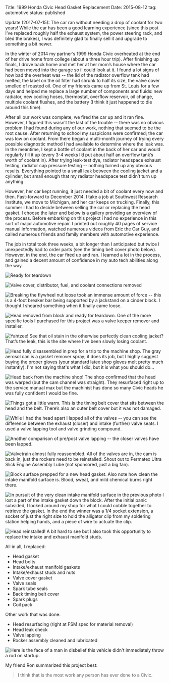 Title: 1999 Honda Civic Head Gasket Replacement
Date: 2015-08-12
tag: automotive
status: published

<div class="flash mb-3">
Update (2017-07-15): The car ran without needing a drop of coolant for two years! While the car has been a good learning experience (since this post I’ve replaced roughly half the exhaust system, the power steering rack, and bled the brakes), I was definitely glad to finally sell it and upgrade to something a bit newer.
</div>

In the winter of 2014 my partner’s 1999 Honda Civic overheated at the end of her drive home from college (about a three hour trip). After finishing up finals, I drove back home and met her at her mom’s house where the car had been moved into the garage so iI could look at it. I found a lot signs of how bad the overheat was -- the lid of the radiator overflow tank had melted, the label on the oil filter had shrunk to half its size, the valve cover smelled of roasted oil. One of my friends came up from St. Louis for a few days and helped me replace a large number of components and fluids: new radiator, new cooling hoses, thermostat, overflow reservoir, oil change, multiple coolant flushes, and the battery (I think it just happened to die around this time).

After all our work was complete, we fired the car up and it ran fine. However, I figured this wasn’t the last of the trouble -- there was no obvious problem I had found during any of our work, nothing that seemed to be the root cause. After returning to school my suspicions were confirmed; the car was low on coolant. From there began a multi-month journey of trying every possible diagnostic method I had available to determine where the leak was. In the meantime, I kept a bottle of coolant in the back of her car and would regularly fill it up (every 3-4 weeks I’d put about half an overflow tank’s worth of coolant in). After trying leak-test dye, radiator headspace exhaust testing, radiator cap pressure testing -- nothing turned up any obvious results. Everything pointed to a small leak between the cooling jacket and a cylinder, but small enough that my radiator headspace test didn’t turn up anything.

However, her car kept running, it just needed a bit of coolant every now and then. Fast-forward to December 2014. I take a job at Southwest Research Institute, we move to Michigan, and her car keeps on trucking. Finally, this summer I had to decide between selling the car or replacing the head gasket. I choose the later and below is a gallery providing an overview of the process. Before embarking on this project i had no experience in this sort of major automotive repair. I printed out roughly 40 pages of service manual information, watched numerous videos from Eric the Car Guy, and called numerous friends and family members with automotive experience.

The job in total took three weeks, a bit longer than I anticipated but twice I unexpectedly had to order parts (see the timing belt cover photo below). However, in the end, the car fired up and ran. I learned a lot in the process, and gained a decent amount of confidence in my auto tech abilities along the way.

![Ready for teardown]({static}/images/1-civic-0.jpg)

![Valve cover, distributor, fuel, and coolant connections removed]({static}/images/1-civic-1.jpg)

![Breaking the flywheel nut loose took an immense amount of force -- this is a 4-foot breaker bar being supported by a jackstand on a cinder block. I thought I sheared something when it finally came loose.]({static}/images/1-civic-2.jpg)

![Head removed from block and ready for teardown. One of the more specific tools I purchased for this project was a [valve keeper remover and installer](https://www.amazon.com/dp/B0012S61IO).]({static}/images/1-civic-3.jpg)

![Yahtzee! See that oil stain in the otherwise perfectly clean cooling jacket? That’s the leak, this is the site where I’ve been slowly losing coolant.]({static}/images/1-civic-12.jpg)

![Head fully disassembled in prep for a trip to the machine shop. The gray aerosol can is a gasket remover spray; it does its job, but I highly suggest buying the proper gloves (your standard latex shop gloves melt pretty much instantly). I'm not saying that's what I did, but it is what you should do...]({static}/images/1-civic-15.jpg)

![Head back from the machine shop! The shop confirmed that the head was warped (but the cam channel was straight). They resurfaced right up to the service manual max but the machinist has done so many Civic heads he was fully confident I would be fine.]({static}/images/1-civic-4.jpg)

![Things got a little warm. This is the timing belt cover that sits between the head and the belt. There’s also an outer belt cover but it was not damaged.]({static}/images/1-civic-5.jpg)

![While I had the head apart I lapped all of the valves -- you can see the difference between the exhaust (closer) and intake (further) valve seats. I used a [valve lapping tool](https://www.autozone.com/test-scan-and-specialty-tools/valve-lapper-tool/oemtools-large-valve-lapper-tool/531954_0_0) and [valve grinding compound](https://shop.advanceautoparts.com/p/permatex-valve-grinding-compound-15-oz-80036/7160108-P).]({static}/images/1-civic-6.jpg)

![Another comparison of pre/post valve lapping -- the closer valves have been lapped.]({static}/images/1-civic-7.jpg)

![Valvetrain almost fully reassembled. All of the valves are in, the cam is back in, just the rockers need to be reinstalled. Shout out to [Permatex Ultra Slick Engine Assembly Lube](https://www.amazon.com/dp/B000HBNVSK) (not sponsored, just a big fan).]({static}/images/1-civic-11.jpg)

![Block surface prepped for a new head gasket. Also note how clean the intake manifold surface is. Blood, sweat, and mild chemical burns right there.]({static}/images/1-civic-9.jpg)

![In pursuit of the very clean intake manifold surface in the previous photo I lost a part of the intake gasket down the block. After the initial panic subsided, I looked around my shop for what I could cobble together to retrieve the gasket. In the end the winner was a 1/4 socket extension, a socket of just the right size to hold the alligator clip from my soldering station helping hands, and a piece of wire to actuate the clip.]({static}/images/1-civic-16.jpg)

![Head reinstalled! A bit hard to see but I also took this opportunity to replace the intake and exhaust manifold studs.]({static}/images/1-civic-10.jpg)

All in all, I replaced:

- Head gasket
- Head bolts
- Intake/exhaust manifold gaskets
- Intake/exhaust studs and nuts
- Valve cover gasket
- Valve seals
- Spark tube seals
- Back timing belt cover
- Spark plugs
- Coil pack

Other work that was done:

- Head resurfacing (right at FSM spec for material removal)
- Head leak check
- Valve lapping
- Rocker assembly cleaned and lubricated

![Here is the face of a man in disbelief this vehicle didn't immediately throw a rod on startup.]({static}/images/1-civic-logan.png)

My friend Ron summarized this project best:

> I think that is the most work any person has ever done to a Civic.
